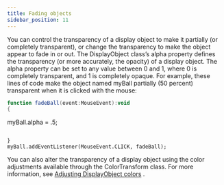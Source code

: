 ```yaml
---
title: Fading objects
sidebar_position: 11
---
```


You can control the transparency of a display object to make it partially (or completely transparent), or change the transparency to make the object appear to fade in or out. The DisplayObject class’s alpha property defines the transparency (or more accurately, the opacity) of a display object. The alpha property can be set to any value between 0 and 1, where 0 is completely transparent, and 1 is completely opaque. For example, these lines of code make the object named myBall partially (50 percent) transparent when it is clicked with the mouse:

```actionscript
function fadeBall(event:MouseEvent):void
{
```
myBall.alpha = .5;
```

}
myBall.addEventListener(MouseEvent.CLICK, fadeBall);
```

You can also alter the transparency of a display object using the color adjustments available through the ColorTransform class. For more information, see [Adjusting DisplayObject colors](adjusting-displayobject-colors) .
